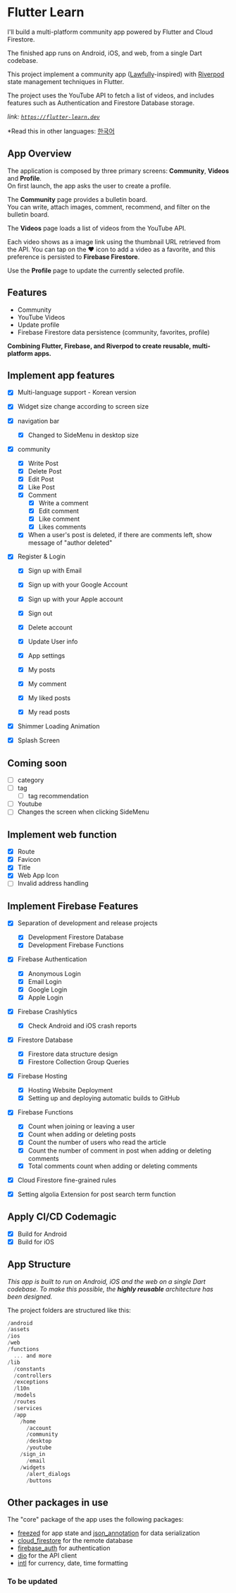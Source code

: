 # Flutter Learn

I'll build a multi-platform community app powered by Flutter and Cloud Firestore.  

The finished app runs on Android, iOS, and web, from a single Dart codebase.  

This project implement a community app ([Lawfully](https://www.lawfully.com/)-inspired) with [Riverpod](https://riverpod.dev) state management techniques in Flutter.  

The project uses the YouTube API to fetch a list of videos, and includes features such as Authentication and Firestore Database storage.  

*link: [`https://flutter-learn.dev`](https://flutter-learn.dev)*

*Read this in other languages: [한국어](README.md)

## App Overview

The application is composed by three primary screens: **Community**, **Videos** and **Profile**.  
On first launch, the app asks the user to create a profile.  

The **Community** page provides a bulletin board.  
You can write, attach images, comment, recommend, and filter on the bulletin board.  

The **Videos** page loads a list of videos from the YouTube API.  

Each video shows as a image link using the thumbnail URL retrieved from the API. You can tap on the ❤️ icon to add a video as a favorite, and this preference is persisted to **Firebase Firestore**.  

<!-- 현재 선택한 프로필의 즐겨찾기 목록을 보려면 **즐겨찾기** 페이지를 엽니다.
*Open the **Favorites** page to see the list of Favorites for the currently selected profile.* -->

Use the **Profile** page to update the currently selected profile.  

## Features

- Community
- YouTube Videos
- Update profile
- Firebase Firestore data persistence (community, favorites, profile)

**Combining Flutter, Firebase, and Riverpod to create reusable, multi-platform apps.**
## Implement app features

- [x] Multi-language support - Korean version

- [x] Widget size change according to screen size
- [x] navigation bar
  - [x] Changed to SideMenu in desktop size

- [x] community
  - [x] Write Post
  - [x] Delete Post
  - [x] Edit Post
  - [x] Like Post
  - [x] Comment
    - [x] Write a comment
    - [x] Edit comment
    - [x] Like comment
    - [x] Likes comments
  - [x] When a user's post is deleted, if there are comments left, show message of "author deleted"

- [x] Register & Login
  - [x] Sign up with Email
  - [x] Sign up with your Google Account
  - [x] Sign up with your Apple account
  - [x] Sign out
  - [x] Delete account
  - [x] Update User info

  - [x] App settings
  - [x] My posts
  - [x] My comment
  - [x] My liked posts
  - [x] My read posts 

- [x] Shimmer Loading Animation
- [x] Splash Screen
## Coming soon 
  - [ ] category
  - [ ] tag
    - [ ] tag recommendation
- [ ] Youtube
 - [ ] Changes the screen when clicking SideMenu
## Implement web function
- [x] Route
- [x] Favicon
- [x] Title
- [x] Web App Icon
- [ ] Invalid address handling

## Implement Firebase Features
- [x] Separation of development and release projects
  - [x] Development Firestore Database
  - [x] Development Firebase Functions
  
- [x] Firebase Authentication
  - [x] Anonymous Login
  - [x] Email Login
  - [x] Google Login
  - [x] Apple Login
    
- [x] Firebase Crashlytics
  - [x] Check Android and iOS crash reports

- [x] Firestore Database
  - [x] Firestore data structure design
  - [x] Firestore Collection Group Queries
  
- [x] Firebase Hosting
  - [x] Hosting Website Deployment
  - [x] Setting up and deploying automatic builds to GitHub
  
- [x] Firebase Functions
  - [x] Count when joining or leaving a user
  - [x] Count when adding or deleting posts
  - [x] Count the number of users who read the article
  - [x] Count the number of comment in post when adding or deleting comments
  - [x] Total comments count when adding or deleting comments

- [x] Cloud Firestore fine-grained rules

- [x] Setting algolia Extension for post search term function
## Apply CI/CD Codemagic
- [x] Build for Android
- [x] Build for iOS
## App Structure

*This app is built to run on Android, iOS and the web on a single Dart codebase. To make this possible, the **highly reusable** architecture has been designed.*

The project folders are structured like this:

``` dart
/android
/assets
/ios
/web
/functions
  ... and more
/lib
  /constants
  /controllers
  /exceptions
  /l10n
  /models
  /routes
  /services
  /app
    /home
      /account
      /community
      /desktop
      /youtube
    /sign_in
      /email
    /widgets
      /alert_dialogs
      /buttons
```


## Other packages in use

The "core" package of the app uses the following packages:

- [freezed](https://pub.dev/packages/freezed) for app state and [json_annotation](https://pub.dev/packages/json_annotation) for data serialization
- [cloud_firestore](https://pub.dev/packages/cloud_firestore) for the remote database
- [firebase_auth](https://pub.dev/packages/firebase_auth) for authentication
- [dio](https://pub.dev/packages/dio) for the API client
- [intl](https://pub.dev/packages/intl) for currency, date, time formatting

### To be updated
